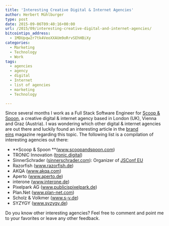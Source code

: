 ```yaml
---
title: 'Interesting Creative Digital & Internet Agencies'
author: Herbert Mühlburger
type: post
date: 2015-09-06T09:40:16+00:00
url: /2015/09/interesting-creative-digital-and-internet-agencies/
bitcointips_address:
  - 1MDUpqw2r7tk4VeoXXAUm9oRrvSEhHBiXy
categories:
  - Marketing
  - Technology
  - Work
tags:
  - agencies
  - agency
  - digital
  - Internet
  - list of agencies
  - marketing
  - Technology

---
```

Since several months I work as a Full Stack Software Engineer for <a href="http://www.scoopandspoon.com" target="_blank">Scoop & Spoon</a>, a creative digital & internet agency based in London (UK), Vienna and Graz (Austria). I was wondering which other digital & internet agencies are out there and luckily found an interesting article in the <a href="http://www.brandeins.de" target="_blank">brand eins</a> magazine regarding this topic. The following list is a compilation of interesting agencies out there:

  * **Scoop & Spoon **(<a href="http://www.scoopandspoon.com/" target="_blank">www.scoopandspoon.com</a>)
  * TRONIC Innovation (<a href="http://tronic.digital" target="_blank">tronic.digital</a>)
  * SinnerSchrader (<a href="http://sinnerschrader.com" target="_blank">sinnerschrader.com</a>): Organizer of <a href="http://jsconf.eu/" target="_blank">JSConf EU</a>
  * Razorfish (<a href="http://www.razorfish.de" target="_blank">www.razorfish.de</a>)
  * AKQA (<a href="http://www.akqa.com" target="_blank">www.akqa.com</a>)
  * Aperto (<a href="http://www.aperto.de" target="_blank">www.aperto.de</a>)
  * interone (<a href="http://www.interone.de" target="_blank">www.interone.de</a>)
  * Pixelpark AG (<a href="http://www.publicispixelpark.de" target="_blank">www.publicispixelpark.de</a>)
  * Plan.Net (<a href="http://www.plan-net.com" target="_blank">www.plan-net.com</a>)
  * Scholz & Volkmer (<a href="http://www.s-v.de" target="_blank">www.s-v.de</a>)
  * SYZYGY (<a href="http://www.syzygy.de" target="_blank">www.syzygy.de</a>)

Do you know other interesting agencies? Feel free to comment and point me to your favorites or leave any other feedback.